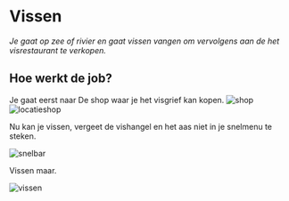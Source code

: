 # Vissen
*Je gaat op zee of rivier en gaat vissen vangen om vervolgens aan de het visrestaurant te verkopen.*

## Hoe werkt de job?[](#hoe-werkt-de-job)
Je gaat eerst naar De shop waar je het visgrief kan kopen. 
![shop](https://i.imgur.com/0Aa8Zjl.jpg)
![locatieshop](https://i.imgur.com/4HhTgbt.jpg)

Nu kan je vissen, vergeet de vishangel en het aas niet in je snelmenu te steken.

![snelbar](https://i.imgur.com/F82VMtQ.jpg)

Vissen maar.

![vissen](https://i.imgur.com/JXB90Q2.jpg)